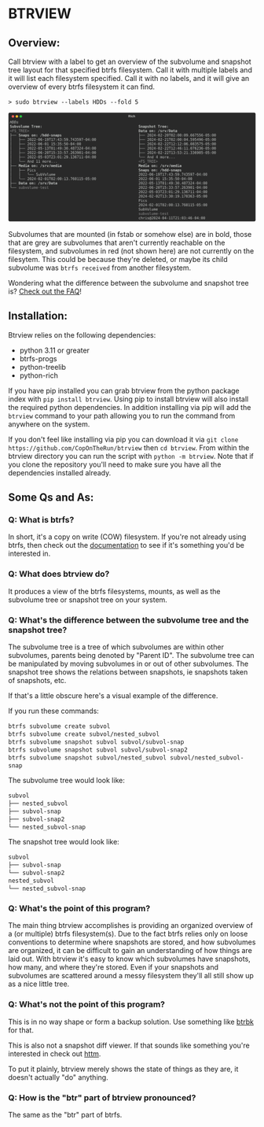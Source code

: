 # BTRVIEW

## Overview:

Call btrview with a label to get an overview of the subvolume and snapshot tree layout for that specified btrfs filesystem. Call it with multiple labels and it will list each filesystem specified. Call it with no labels, and it will give an overview of every btrfs filesystem it can find.

```
> sudo btrview --labels HDDs --fold 5
```
![btrview output](images/output.svg)

Subvolumes that are mounted (in fstab or somehow else) are in bold, those that are grey are subvolumes that aren't currently reachable on the filesystem, and subvolumes in red (not shown here) are not currently on the filesytem. This could be because they're deleted, or maybe its child subvolume was `btrfs received` from another filesystem.

Wondering what the difference between the subvolume and snapshot tree is? [Check out the FAQ](#q-whats-the-difference-between-the-subvolume-tree-and-the-snapshot-tree)!

## Installation:

Btrview relies on the following dependencies:
* python 3.11 or greater
* btrfs-progs
* python-treelib
* python-rich

If you have pip installed you can grab btrview from the python package index with `pip install btrview`. Using pip to install btrview will also install the required python dependencies. In addition installing via pip will add the `btrview` command to your path allowing you to run the command from anywhere on the system. 

If you don't feel like installing via pip you can download it via `git clone https://github.com/CopOnTheRun/btrview` then `cd btrview`. From within the btrview directory you can run the script with `python -m btrview`. Note that if you clone the repository you'll need to make sure you have all the dependencies installed already.

## Some Qs and As:

### Q: What is btrfs?

In short, it's a copy on write (COW) filesystem. If you're not already using btrfs, then check out the [documentation](https://btrfs.readthedocs.io/en/latest/) to see if it's something you'd be interested in.

### Q: What does btrview do?

It produces a view of the btrfs filesystems, mounts, as well as the subvolume tree or snapshot tree on your system.

### Q: What's the difference between the subvolume tree and the snapshot tree?

The subvolume tree is a tree of which subvolumes are within other subvolumes, parents being denoted by "Parent ID". The subvolume tree can be manipulated by moving subvolumes in or out of other subvolumes. The snapshot tree shows the relations between snapshots, ie snapshots taken of snapshots, etc.

If that's a little obscure here's a visual example of the difference.

If you run these commands:

```
btrfs subvolume create subvol
btrfs subvolume create subvol/nested_subvol
btrfs subvolume snapshot subvol subvol/subvol-snap
btrfs subvolume snapshot subvol subvol/subvol-snap2
btrfs subvolume snapshot subvol/nested_subvol subvol/nested_subvol-snap
```

The subvolume tree would look like:

```
subvol
├── nested_subvol
├── subvol-snap
├── subvol-snap2
└── nested_subvol-snap
```

The snapshot tree would look like:

```
subvol
├── subvol-snap
└── subvol-snap2
nested_subvol
└── nested_subvol-snap
```

### Q: What's the point of this program?

The main thing btrview accomplishes is providing an organized overview of a (or multiple) btrfs filesystem(s). Due to the fact btrfs relies only on loose conventions to determine where snapshots are stored, and how subvolumes are organized, it can be difficult to gain an understanding of how things are laid out. With btrview it's easy to know which subvolumes have snapshots, how many, and where they're stored. Even if your snapshots and subvolumes are scattered around a messy filesystem they'll all still show up as a nice little tree.

### Q: What's not the point of this program?

This is in no way shape or form a backup solution. Use something like [btrbk](https://github.com/digint/btrbk) for that. 

This is also not a snapshot diff viewer. If that sounds like something you're interested in check out [httm](https://github.com/kimono-koans/httm).

To put it plainly, btrview merely shows the state of things as they are, it doesn't actually "do" anything.

### Q: How is the "btr" part of btrview pronounced?

The same as the "btr" part of btrfs.

